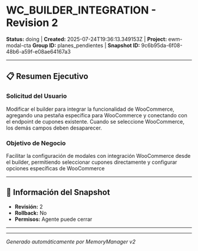 # WC_BUILDER_INTEGRATION - Revision 2

**Status:** doing | **Created:** 2025-07-24T19:36:13.349153Z | **Project:** ewm-modal-cta
**Group ID:** planes_pendientes | **Snapshot ID:** 9c6b95da-6f08-48b6-a59f-e08ae64167a3

---

## 📋 Resumen Ejecutivo
### Solicitud del Usuario
Modificar el builder para integrar la funcionalidad de WooCommerce, agregando una pestaña específica para WooCommerce y conectando con el endpoint de cupones existente. Cuando se seleccione WooCommerce, los demás campos deben desaparecer.

### Objetivo de Negocio
Facilitar la configuración de modales con integración WooCommerce desde el builder, permitiendo seleccionar cupones directamente y configurar opciones específicas de WooCommerce

---

## 🔧 Información del Snapshot
- **Revisión:** 2
- **Rollback:** No
- **Permisos:** Agente puede cerrar

---



---

*Generado automáticamente por MemoryManager v2*
